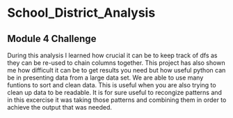 # School_District_Analysis
## Module 4 Challenge
During this analysis I learned how crucial it can be to keep track of dfs as they can be re-used to chain columns together. This project has also shown me how difficult it can be to get results you need but how useful python can be in presenting data from a large data set. 
We are able to use many funtions to sort and clean data. This is useful when you are also trying to clean up data to be readable. It is for sure useful to recongize patterns and in this excercise it was taking those patterns and combining them in order to achieve the output that was needed.

